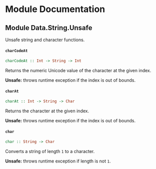 # Module Documentation

## Module Data.String.Unsafe


Unsafe string and character functions.

#### `charCodeAt`

``` purescript
charCodeAt :: Int -> String -> Int
```

Returns the numeric Unicode value of the character at the given index.

**Unsafe:** throws runtime exception if the index is out of bounds.

#### `charAt`

``` purescript
charAt :: Int -> String -> Char
```

Returns the character at the given index.

**Unsafe:** throws runtime exception if the index is out of bounds.

#### `char`

``` purescript
char :: String -> Char
```

Converts a string of length `1` to a character.

**Unsafe:** throws runtime exception if length is not `1`.



